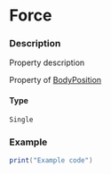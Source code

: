 # Force
### Description
Property description

Property of [BodyPosition](/classes/BodyPosition/)

#### Type
`Single`

### Example
```lua
print("Example code")
```
